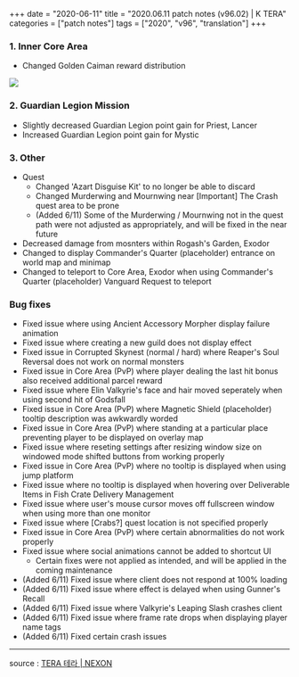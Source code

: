 +++
date = "2020-06-11"
title = "2020.06.11 patch notes (v96.02) | K TERA"
categories = ["patch notes"]
tags = ["2020", "v96", "translation"]
+++

### 1. Inner Core Area
- Changed Golden Caiman reward distribution

![](https://seraphinush-gaming.github.io/mysterium/images/patch-notes/v96-02_1.en.png)

### 2. Guardian Legion Mission
- Slightly decreased Guardian Legion point gain for Priest, Lancer
- Increased Guardian Legion point gain for Mystic

### 3. Other
- Quest
  - Changed 'Azart Disguise Kit' to no longer be able to discard
  - Changed Murderwing and Mournwing near [Important] The Crash quest area to be prone
  - (Added 6/11) Some of the Murderwing / Mournwing not in the quest path were not adjusted as appropriately, and will be fixed in the near future
- Decreased damage from mosnters within Rogash's Garden, Exodor
- Changed to display Commander's Quarter (placeholder) entrance on world map and minimap
- Changed to teleport to Core Area, Exodor when using Commander's Quarter (placeholder) Vanguard Request to teleport

### Bug fixes
- Fixed issue where using Ancient Accessory Morpher display failure animation
- Fixed issue where creating a new guild does not display effect
- Fixed issue in Corrupted Skynest (normal / hard) where Reaper's Soul Reversal does not work on normal monsters
- Fixed issue in Core Area (PvP) where player dealing the last hit bonus also received additional parcel reward
- Fixed issue where Elin Valkyrie's face and hair moved seperately when using second hit of Godsfall
- Fixed issue in Core Area (PvP) where Magnetic Shield (placeholder) tooltip description was awkwardly worded
- Fixed issue in Core Area (PvP) where standing at a particular place preventing player to be displayed on overlay map
- Fixed issue where reseting settings after resizing window size on windowed mode shifted buttons from working properly
- Fixed issue in Core Area (PvP) where no tooltip is displayed when using jump platform
- Fixed issue where no tooltip is displayed when hovering over Deliverable Items in Fish Crate Delivery Management
- Fixed issue where user's mouse cursor moves off fullscreen window when using more than one monitor
- Fixed issue where [Crabs?] quest location is not specified properly
- Fixed issue in Core Area (PvP) where certain abnormalities do not work properly
- Fixed issue where social animations cannot be added to shortcut UI
  - Certain fixes were not applied as intended, and will be applied in the coming maintenance
- (Added 6/11) Fixed issue where client does not respond at 100% loading
- (Added 6/11) Fixed issue where effect is delayed when using Gunner's Recall
- (Added 6/11) Fixed issue where Valkyrie's Leaping Slash crashes client
- (Added 6/11) Fixed issue where frame rate drops when displaying player name tags
- (Added 6/11) Fixed certain crash issues

----

source : [TERA 테라 | NEXON](http://tera.nexon.com/news/update/view.aspx?n4articlesn=441)
